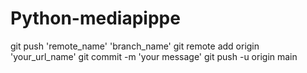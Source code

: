 # Python-mediapippe
git push 'remote_name' 'branch_name'
git remote add origin 'your_url_name'
git commit -m 'your message'
git push -u origin main